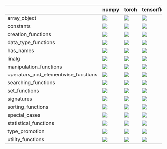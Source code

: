 |                                     | numpy                                                                                                                                                              | torch                                                                                                                                                              | tensorflow                                                                                                                                                         | jax                                                                                                                                                                |
|:------------------------------------|:-------------------------------------------------------------------------------------------------------------------------------------------------------------------|:-------------------------------------------------------------------------------------------------------------------------------------------------------------------|:-------------------------------------------------------------------------------------------------------------------------------------------------------------------|:-------------------------------------------------------------------------------------------------------------------------------------------------------------------|
| array_object                        | <a href="https://github.com/unifyai/ivy/actions/runs/3847997628" rel="noopener noreferrer" target="_blank"><img src=https://img.shields.io/badge/-failure-red></a> | <a href="https://github.com/unifyai/ivy/actions/runs/3847997628" rel="noopener noreferrer" target="_blank"><img src=https://img.shields.io/badge/-failure-red></a> | <a href="https://github.com/unifyai/ivy/actions/runs/3847997628" rel="noopener noreferrer" target="_blank"><img src=https://img.shields.io/badge/-failure-red></a> | <a href="https://github.com/unifyai/ivy/actions/runs/3847997628" rel="noopener noreferrer" target="_blank"><img src=https://img.shields.io/badge/-failure-red></a> |
| constants                           | <a href="https://github.com/unifyai/ivy/actions/runs/3847997628" rel="noopener noreferrer" target="_blank"><img src=https://img.shields.io/badge/-failure-red></a> | <a href="https://github.com/unifyai/ivy/actions/runs/3847997628" rel="noopener noreferrer" target="_blank"><img src=https://img.shields.io/badge/-failure-red></a> | <a href="https://github.com/unifyai/ivy/actions/runs/3847997628" rel="noopener noreferrer" target="_blank"><img src=https://img.shields.io/badge/-failure-red></a> | <a href="https://github.com/unifyai/ivy/actions/runs/3847997628" rel="noopener noreferrer" target="_blank"><img src=https://img.shields.io/badge/-failure-red></a> |
| creation_functions                  | <a href="https://github.com/unifyai/ivy/actions/runs/3847997628" rel="noopener noreferrer" target="_blank"><img src=https://img.shields.io/badge/-failure-red></a> | <a href="https://github.com/unifyai/ivy/actions/runs/3847997628" rel="noopener noreferrer" target="_blank"><img src=https://img.shields.io/badge/-failure-red></a> | <a href="https://github.com/unifyai/ivy/actions/runs/3847997628" rel="noopener noreferrer" target="_blank"><img src=https://img.shields.io/badge/-failure-red></a> | <a href="https://github.com/unifyai/ivy/actions/runs/3847997628" rel="noopener noreferrer" target="_blank"><img src=https://img.shields.io/badge/-failure-red></a> |
| data_type_functions                 | <a href="https://github.com/unifyai/ivy/actions/runs/3847997628" rel="noopener noreferrer" target="_blank"><img src=https://img.shields.io/badge/-failure-red></a> | <a href="https://github.com/unifyai/ivy/actions/runs/3847997628" rel="noopener noreferrer" target="_blank"><img src=https://img.shields.io/badge/-failure-red></a> | <a href="https://github.com/unifyai/ivy/actions/runs/3847997628" rel="noopener noreferrer" target="_blank"><img src=https://img.shields.io/badge/-failure-red></a> | <a href="https://github.com/unifyai/ivy/actions/runs/3847997628" rel="noopener noreferrer" target="_blank"><img src=https://img.shields.io/badge/-failure-red></a> |
| has_names                           | <a href="https://github.com/unifyai/ivy/actions/runs/3847997628" rel="noopener noreferrer" target="_blank"><img src=https://img.shields.io/badge/-failure-red></a> | <a href="https://github.com/unifyai/ivy/actions/runs/3847997628" rel="noopener noreferrer" target="_blank"><img src=https://img.shields.io/badge/-failure-red></a> | <a href="https://github.com/unifyai/ivy/actions/runs/3847997628" rel="noopener noreferrer" target="_blank"><img src=https://img.shields.io/badge/-failure-red></a> | <a href="https://github.com/unifyai/ivy/actions/runs/3847997628" rel="noopener noreferrer" target="_blank"><img src=https://img.shields.io/badge/-failure-red></a> |
| linalg                              | <a href="https://github.com/unifyai/ivy/actions/runs/3847997628" rel="noopener noreferrer" target="_blank"><img src=https://img.shields.io/badge/-failure-red></a> | <a href="https://github.com/unifyai/ivy/actions/runs/3847997628" rel="noopener noreferrer" target="_blank"><img src=https://img.shields.io/badge/-failure-red></a> | <a href="https://github.com/unifyai/ivy/actions/runs/3847997628" rel="noopener noreferrer" target="_blank"><img src=https://img.shields.io/badge/-failure-red></a> | <a href="https://github.com/unifyai/ivy/actions/runs/3847997628" rel="noopener noreferrer" target="_blank"><img src=https://img.shields.io/badge/-failure-red></a> |
| manipulation_functions              | <a href="https://github.com/unifyai/ivy/actions/runs/3847997628" rel="noopener noreferrer" target="_blank"><img src=https://img.shields.io/badge/-failure-red></a> | <a href="https://github.com/unifyai/ivy/actions/runs/3847997628" rel="noopener noreferrer" target="_blank"><img src=https://img.shields.io/badge/-failure-red></a> | <a href="https://github.com/unifyai/ivy/actions/runs/3847997628" rel="noopener noreferrer" target="_blank"><img src=https://img.shields.io/badge/-failure-red></a> | <a href="https://github.com/unifyai/ivy/actions/runs/3847997628" rel="noopener noreferrer" target="_blank"><img src=https://img.shields.io/badge/-failure-red></a> |
| operators_and_elementwise_functions | <a href="https://github.com/unifyai/ivy/actions/runs/3847997628" rel="noopener noreferrer" target="_blank"><img src=https://img.shields.io/badge/-failure-red></a> | <a href="https://github.com/unifyai/ivy/actions/runs/3847997628" rel="noopener noreferrer" target="_blank"><img src=https://img.shields.io/badge/-failure-red></a> | <a href="https://github.com/unifyai/ivy/actions/runs/3847997628" rel="noopener noreferrer" target="_blank"><img src=https://img.shields.io/badge/-failure-red></a> | <a href="https://github.com/unifyai/ivy/actions/runs/3847997628" rel="noopener noreferrer" target="_blank"><img src=https://img.shields.io/badge/-failure-red></a> |
| searching_functions                 | <a href="https://github.com/unifyai/ivy/actions/runs/3847997628" rel="noopener noreferrer" target="_blank"><img src=https://img.shields.io/badge/-failure-red></a> | <a href="https://github.com/unifyai/ivy/actions/runs/3847997628" rel="noopener noreferrer" target="_blank"><img src=https://img.shields.io/badge/-failure-red></a> | <a href="https://github.com/unifyai/ivy/actions/runs/3847997628" rel="noopener noreferrer" target="_blank"><img src=https://img.shields.io/badge/-failure-red></a> | <a href="https://github.com/unifyai/ivy/actions/runs/3847997628" rel="noopener noreferrer" target="_blank"><img src=https://img.shields.io/badge/-failure-red></a> |
| set_functions                       | <a href="https://github.com/unifyai/ivy/actions/runs/3847997628" rel="noopener noreferrer" target="_blank"><img src=https://img.shields.io/badge/-failure-red></a> | <a href="https://github.com/unifyai/ivy/actions/runs/3847997628" rel="noopener noreferrer" target="_blank"><img src=https://img.shields.io/badge/-failure-red></a> | <a href="https://github.com/unifyai/ivy/actions/runs/3847997628" rel="noopener noreferrer" target="_blank"><img src=https://img.shields.io/badge/-failure-red></a> | <a href="https://github.com/unifyai/ivy/actions/runs/3847997628" rel="noopener noreferrer" target="_blank"><img src=https://img.shields.io/badge/-failure-red></a> |
| signatures                          | <a href="https://github.com/unifyai/ivy/actions/runs/3847997628" rel="noopener noreferrer" target="_blank"><img src=https://img.shields.io/badge/-failure-red></a> | <a href="https://github.com/unifyai/ivy/actions/runs/3847997628" rel="noopener noreferrer" target="_blank"><img src=https://img.shields.io/badge/-failure-red></a> | <a href="https://github.com/unifyai/ivy/actions/runs/3847997628" rel="noopener noreferrer" target="_blank"><img src=https://img.shields.io/badge/-failure-red></a> | <a href="https://github.com/unifyai/ivy/actions/runs/3847997628" rel="noopener noreferrer" target="_blank"><img src=https://img.shields.io/badge/-failure-red></a> |
| sorting_functions                   | <a href="https://github.com/unifyai/ivy/actions/runs/3847997628" rel="noopener noreferrer" target="_blank"><img src=https://img.shields.io/badge/-failure-red></a> | <a href="https://github.com/unifyai/ivy/actions/runs/3847997628" rel="noopener noreferrer" target="_blank"><img src=https://img.shields.io/badge/-failure-red></a> | <a href="https://github.com/unifyai/ivy/actions/runs/3847997628" rel="noopener noreferrer" target="_blank"><img src=https://img.shields.io/badge/-failure-red></a> | <a href="https://github.com/unifyai/ivy/actions/runs/3847997628" rel="noopener noreferrer" target="_blank"><img src=https://img.shields.io/badge/-failure-red></a> |
| special_cases                       | <a href="https://github.com/unifyai/ivy/actions/runs/3847997628" rel="noopener noreferrer" target="_blank"><img src=https://img.shields.io/badge/-failure-red></a> | <a href="https://github.com/unifyai/ivy/actions/runs/3847997628" rel="noopener noreferrer" target="_blank"><img src=https://img.shields.io/badge/-failure-red></a> | <a href="https://github.com/unifyai/ivy/actions/runs/3847997628" rel="noopener noreferrer" target="_blank"><img src=https://img.shields.io/badge/-failure-red></a> | <a href="https://github.com/unifyai/ivy/actions/runs/3847997628" rel="noopener noreferrer" target="_blank"><img src=https://img.shields.io/badge/-failure-red></a> |
| statistical_functions               | <a href="https://github.com/unifyai/ivy/actions/runs/3847997628" rel="noopener noreferrer" target="_blank"><img src=https://img.shields.io/badge/-failure-red></a> | <a href="https://github.com/unifyai/ivy/actions/runs/3847997628" rel="noopener noreferrer" target="_blank"><img src=https://img.shields.io/badge/-failure-red></a> | <a href="https://github.com/unifyai/ivy/actions/runs/3847997628" rel="noopener noreferrer" target="_blank"><img src=https://img.shields.io/badge/-failure-red></a> | <a href="https://github.com/unifyai/ivy/actions/runs/3847997628" rel="noopener noreferrer" target="_blank"><img src=https://img.shields.io/badge/-failure-red></a> |
| type_promotion                      | <a href="https://github.com/unifyai/ivy/actions/runs/3847997628" rel="noopener noreferrer" target="_blank"><img src=https://img.shields.io/badge/-failure-red></a> | <a href="https://github.com/unifyai/ivy/actions/runs/3847997628" rel="noopener noreferrer" target="_blank"><img src=https://img.shields.io/badge/-failure-red></a> | <a href="https://github.com/unifyai/ivy/actions/runs/3847997628" rel="noopener noreferrer" target="_blank"><img src=https://img.shields.io/badge/-failure-red></a> | <a href="https://github.com/unifyai/ivy/actions/runs/3847997628" rel="noopener noreferrer" target="_blank"><img src=https://img.shields.io/badge/-failure-red></a> |
| utility_functions                   | <a href="https://github.com/unifyai/ivy/actions/runs/3847997628" rel="noopener noreferrer" target="_blank"><img src=https://img.shields.io/badge/-failure-red></a> | <a href="https://github.com/unifyai/ivy/actions/runs/3847997628" rel="noopener noreferrer" target="_blank"><img src=https://img.shields.io/badge/-failure-red></a> | <a href="https://github.com/unifyai/ivy/actions/runs/3847997628" rel="noopener noreferrer" target="_blank"><img src=https://img.shields.io/badge/-failure-red></a> | <a href="https://github.com/unifyai/ivy/actions/runs/3847997628" rel="noopener noreferrer" target="_blank"><img src=https://img.shields.io/badge/-failure-red></a> |